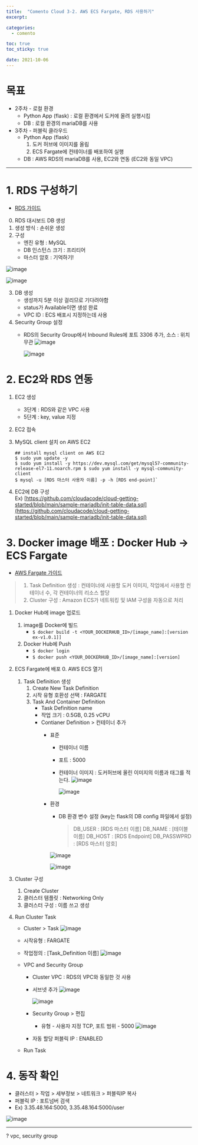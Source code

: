 ```yaml
---
title:  "Comento Cloud 3-2. AWS ECS Fargate, RDS 사용하기"
excerpt:

categories:
  - comento

toc: true
toc_sticky: true

date: 2021-10-06
---
```


# 목표

-   2주차 - 로컬 환경
    -   Python App (flask) : 로컬 환경에서 도커에 올려 실행시킴
    -   DB : 로컬 환경의 mariaDB를 사용
-   3주차 - 퍼블릭 클라우드
    -   Python App (flask)
        1.  도커 허브에 이미지를 올림
        2.  ECS Fargate에 컨테이너를 배포하여 실행
    -   DB : AWS RDS의 mariaDB를 사용, EC2와 연동 (EC2와 동일 VPC)

---

# 1\. RDS 구성하기

-   [RDS 가이드](https://docs.aws.amazon.com/ko_kr/AmazonRDS/latest/UserGuide/Welcome.html)

0.  RDS 대시보드 DB 생성
1.  생성 방식 : 손쉬운 생성
2.  구성
    -   엔진 유형 : MySQL
    -   DB 인스턴스 크기 : 프리티어
    -   마스터 암호 : 기억하기!

![image](https://user-images.githubusercontent.com/65662520/136149399-465f341e-7710-45cb-9162-5e631ee7ec38.png)

![image](https://user-images.githubusercontent.com/65662520/136149435-74f143f5-46e8-427e-bb1a-7b2595e3056c.png)

3.  DB 생성
    -   생성까지 5분 이상 걸리므로 기다려야함
    -   status가 Available이면 생성 완료
    -   VPC ID : ECS 배포시 지정하는데 사용
4.  Security Group 설정
    -   RDS의 Security Group에서 Inbound Rules에 포트 3306 추가, 소스 : 위치무관
        ![image](https://user-images.githubusercontent.com/65662520/136149475-9df695fc-fc59-44e4-b9a6-59a541ba01fc.png)
        
        ![image](https://user-images.githubusercontent.com/65662520/136149591-5a7b8736-293a-442b-9361-83117a78f2a7.png)

# 2\. EC2와 RDS 연동

1.  EC2 생성
    -   3단계 : RDS와 같은 VPC 사용
    -   5단계 : key, value 지정
    
2. EC2 접속

3. MySQL client 설치 on AWS EC2

   ```shell
   ## install mysql client on AWS EC2
   $ sudo yum update -y
   $ sudo yum install -y https://dev.mysql.com/get/mysql57-community-release-el7-11.noarch.rpm $ sudo yum install -y mysql-community-client
   $ mysql -u [RDS 마스터 사용자 이름] -p -h [RDS end-point]`
   ```

5.  EC2에 DB 구성  
    Ex) [https://github.com/cloudacode/cloud-getting-started/blob/main/sample-mariadb/init-table-data.sql](https://github.com/cloudacode/cloud-getting-started/blob/main/sample-mariadb/init-table-data.sql)

# 3\. Docker image 배포 : Docker Hub -> ECS Fargate

-   [AWS Fargate 가이드](https://docs.aws.amazon.com/ko_kr/AmazonECS/latest/userguide/fargate-getting-started.html)

> 1.  Task Definition 생성 : 컨테이너에 사용할 도커 이미지, 작업에서 사용할 컨테이너 수, 각 컨테이너의 리소스 할당
> 2.  Cluster 구성 : Amazon ECS가 네트워킹 및 IAM 구성을 자동으로 처리

1.  Docker Hub에 image 업로드
    1.  image를 Docker에 빌드
        -   `$ docker build -t <YOUR_DOCKERHUB_ID>/[image_name]:[version ex-v1.0.1]]`
    2.  Docker Hub에 Push
        -   `$ docker login`
        -   `$ docker push <YOUR_DOCKERHUB_ID>/[image_name]:[version]`

2. ECS Fargate에 배포
   0.  AWS ECS 열기
   1. Task Definition 생성
      1.  Create New Task Definition
      2.  시작 유형 호환성 선택 : FARGATE
      3. Task And Container Definition
         -   Task Definition name
         -   작업 크기 : 0.5GB, 0.25 vCPU
         - Contianer Definition > 컨테이너 추가
           -   표준
               - 컨테이너 이름
               
               - 포트 : 5000
               
               -   컨테이너 이미지 : 도커허브에 올린 이미지의 이름과 태그를 적는다. 
                   ![image](https://user-images.githubusercontent.com/65662520/136149645-49a34d83-dc45-4058-909f-e9fb097b6de1.png)
                   
                   
                   
                   ![image](https://user-images.githubusercontent.com/65662520/136149669-cbc026c9-f8d8-45e3-8ecc-5c1dfc6e7801.png)
               
           - 환경

             - DB 환경 변수 설정 (key는 flask의 DB config 파일에서 설정)

               > DB\_USER : \[RDS 마스터 이름\]
               > DB\_NAME : \[테이블 이름\]
               > DB\_HOST : \[RDS Endpoint\]
               > DB\_PASSWPRD : \[RDS 마스터 암호\]

             ![image](https://user-images.githubusercontent.com/65662520/136149803-ca766891-0e00-47da-ac30-d10484533174.png)

             ![image](https://user-images.githubusercontent.com/65662520/136149814-03ad5f4e-4fda-4d38-96be-f2895f76d892.png)

2.  Cluster 구성
    1.  Create Cluster
    2.  클러스터 템플릿 : Networking Only
    3.  클러스터 구성 : 이름 쓰고 생성
3.  Run Cluster Task
    
    -   Cluster > Task
        ![image](https://user-images.githubusercontent.com/65662520/136149875-984f26a4-e958-4921-9bb3-6dc9ee164d10.png)
    
    -   시작유형 : FARGATE
    -   작업정의 : \[Task\_Definition 이름\]
        ![image](https://user-images.githubusercontent.com/65662520/136149886-82020576-9aba-4ee3-8379-c40ca4343f4f.png)
    
    -   VPC and Security Group
        
        -   Cluster VPC : RDS의 VPC와 동일한 것 사용
        - 서브넷 추가
          ![image](https://user-images.githubusercontent.com/65662520/136149896-c03f8550-883c-4e4f-84fa-7600daa4229b.png)
        
          ![image](https://user-images.githubusercontent.com/65662520/136150047-c7875823-4a8c-4602-b730-dbf78b59f805.png)
        
        -   Security Group > 편집
            
            -   유형 - 사용자 지정 TCP, 포트 범위 - 5000
                ![image](https://user-images.githubusercontent.com/65662520/136150167-6e241f82-e659-42c9-8dcf-b51775fc2881.png)
            
        -   자동 할당 퍼블릭 IP : ENABLED
    -   Run Task

# 4\. 동작 확인

-   클러스터 > 작업 > 세부정보 > 네트워크 > 퍼블릭IP 복사
-   퍼블릭 IP : 포트넘버 검색
-   Ex) 3.35.48.164:5000, 3.35.48.164:5000/user

![image](https://user-images.githubusercontent.com/65662520/136150203-62420403-6ca4-4667-a19f-99a65a89bccb.png)



---

? vpc, security group